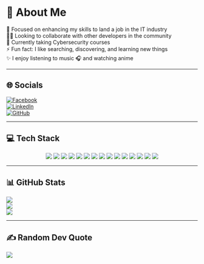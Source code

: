 # 💫 About Me  
🎯 Focused on enhancing my skills to land a job in the IT industry  
👯‍♂️ Looking to collaborate with other developers in the community  
🌱 Currently taking Cybersecurity courses  
⚡ Fun fact: I like searching, discovering, and learning new things  
✨ I enjoy listening to music 🎧 and watching anime  

---

## 🌐 Socials  
[![Facebook](https://img.shields.io/badge/Facebook-%231877F2.svg?logo=facebook&logoColor=white)](https://www.facebook.com/realchardyfor3)  
[![LinkedIn](https://img.shields.io/badge/LinkedIn-%230077B5.svg?logo=linkedin&logoColor=white)](https://www.linkedin.com/in/richard-cubero-598374230/)  
[![GitHub](https://img.shields.io/badge/GitHub-181717?style=flat&logo=github&logoColor=white)](https://github.com/DaddyChardy)  

---

## 💻 Tech Stack  

<p align="center">
  <img src="https://img.shields.io/badge/html5-%23E34F26.svg?style=for-the-badge&logo=html5&logoColor=white" />
  <img src="https://img.shields.io/badge/css3-%231572B6.svg?style=for-the-badge&logo=css3&logoColor=white" />
  <img src="https://img.shields.io/badge/javascript-%23323330.svg?style=for-the-badge&logo=javascript&logoColor=%23F7DF1E" />
  <img src="https://img.shields.io/badge/c++-%2300599C.svg?style=for-the-badge&logo=c%2B%2B&logoColor=white" />
  <img src="https://img.shields.io/badge/java-%23ED8B00.svg?style=for-the-badge&logo=openjdk&logoColor=white" />
  <img src="https://img.shields.io/badge/php-%23777BB4.svg?style=for-the-badge&logo=php&logoColor=white" />
  <img src="https://img.shields.io/badge/python-%233776AB.svg?style=for-the-badge&logo=python&logoColor=white" />
  <img src="https://img.shields.io/badge/AWS-%23FF9900.svg?style=for-the-badge&logo=amazonaws&logoColor=white" />
  <img src="https://img.shields.io/badge/node.js-%2343853D.svg?style=for-the-badge&logo=node.js&logoColor=white" />
  <img src="https://img.shields.io/badge/express.js-%23404d59.svg?style=for-the-badge" />
  <img src="https://img.shields.io/badge/MongoDB-%234ea94b.svg?style=for-the-badge&logo=mongodb&logoColor=white" />
  <img src="https://img.shields.io/badge/mysql-%2300f.svg?style=for-the-badge&logo=mysql&logoColor=white" />
  <img src="https://img.shields.io/badge/git-%23F05033.svg?style=for-the-badge&logo=git&logoColor=white" />
  <img src="https://img.shields.io/badge/npm-%23000000.svg?style=for-the-badge&logo=npm&logoColor=white" />
  <img src="https://img.shields.io/badge/Glitch-%233333FF.svg?style=for-the-badge&logo=glitch&logoColor=white" />
</p>

---

## 📊 GitHub Stats  
![](https://github-readme-stats.vercel.app/api?username=DaddyChardy&theme=radical&hide_border=false&include_all_commits=true&count_private=true)  
![](https://github-readme-streak-stats.herokuapp.com/?user=DaddyChardy&theme=radical&hide_border=false)  
![](https://github-readme-stats.vercel.app/api/top-langs/?username=DaddyChardy&theme=radical&hide_border=false&layout=compact)  

---

## ✍️ Random Dev Quote  
![](https://quotes-github-readme.vercel.app/api?type=horizontal&theme=radical)
